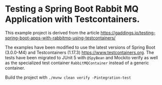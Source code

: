 # Testing a Spring Boot Rabbit MQ Application with Testcontainers.

This example project is derived from the article https://gaddings.io/testing-spring-boot-apps-with-rabbitmq-using-testcontainers/

The examples have been modified to use the latest versions of Spring Boot (3.0.0-M4) and Testcontainers (1.17.3) https://www.testcontainers.org.
The tests have been migrated to JUnit 5 with `@SpyBean` and Mockito verify as well as
the specialized test container `RabbitMQContainer` instead of a generic container. 

Build the project with `./mvnw clean verify -Pintegration-test`
